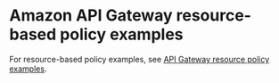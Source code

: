 # Amazon API Gateway resource\-based policy examples<a name="security_iam_resource-based-policy-examples"></a>

For resource\-based policy examples, see [API Gateway resource policy examples](apigateway-resource-policies-examples.md)\.